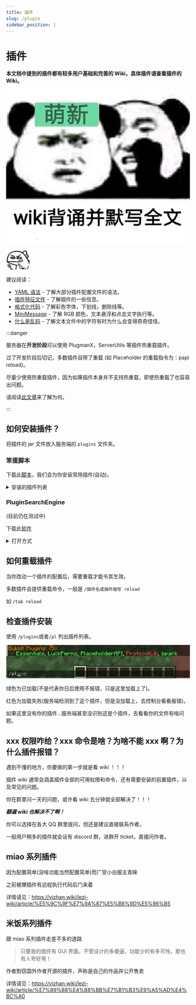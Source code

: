 ```yaml
---
title: 插件
slug: /plugin
sidebar_position: 1
---
```


# 插件

**本文档中提到的插件都有较多用户基础和完善的 Wiki，具体插件请查看插件的 Wiki。**

![](_images/wiki背诵.jpg)

![](_images/概览/餐叉.jpg)

建议阅读：

- [YAML 语法](/docs-java/advance/YAML/YAML.md) - 了解大部分插件配置文件的语法。
- [插件特征文件](/docs-java/process/plugin/plugin-signature-file.md) - 了解插件的一些信息。
- [格式化代码](/docs-java/advance/format-code.md) - 了解彩色字体，下划线，删除线等。
- [MiniMessage](/docs-java/advance/MiniMessage.md) - 了解 RGB 颜色，文本悬浮和点击文字执行等。
- [什么是乱码](https://nitwikit.yizhan.wiki/start/basic/what-is-messy-code) - 了解文本文件中的字符有时为什么会变得奇奇怪怪。

:::danger

服务器在**开发阶段**可以使用 PlugmanX，ServerUtils 等插件热重载插件。

过了开发阶段后切记，多数插件自带了重载 (如 Placeholder 的重载指令为：papi reload)。

尽量少使用热重载插件，因为如果插件本身并不支持热重载，即使热重载了也容易出问题。

请阅读[此文章](https://madelinemiller.dev/blog/problem-with-reload/)来了解为何。

:::

## 如何安装插件？

将插件的 jar 文件放入服务端的 `plugins` 文件夹。

### 笨蛋脚本

下载此[脚本](https://dl.yizhan.wiki/windows-latest/auto-install-depend.exe)，我们会为你安装常用插件(自动)。

<details>
  <summary>安装的插件列表</summary>

- ProtocolLib 必备前置
- Luckperms 权限管理插件
- PlaceholderAPI 必备前置
- PlugManx 插件管理
- WorldEdit 创世神
- EssentialsX 基础插件
- Multiverse-Core 多世界管理
- ~~ViaVersion，ViaBackwards 跨版本~~
- AuthMe 登陆插件
- SkinRestorer 皮肤管理/皮肤修复
- TrChat 聊天插件
- MiniMotd MOTD 插件

Via 自动安装已经移动到[此处](./other/Via/Via.md#笨蛋脚本)

</details>

### PluginSearchEngine

(目前仍在测试中)

下载此[软件](https://github.com/lilingfengdev/PluginSearchEngine/releases/download/windows-latest/main.exe)

<details>
<summary>打开方式</summary>
1. 双击打开软件。
2. 在搜索框中输入关键字，点击搜索按钮。
3. 双击链接将其复制到剪贴板。
4. 在浏览器地址栏中粘贴链接，可以看见插件的详情。
</details>

## 如何重载插件

当你改动一个插件的配置后，需要重载才能令其生效。

多数插件会提供重载命令，一般是 `/插件名或插件缩写 reload`

如 `/tab reload`

## 检查插件安装

使用 `/plugins`或者`/pl` 列出插件列表。

![](_images/概览/插件列表.png)

绿色为已加载(不是代表你日后使用不报错，只是这里加载上了)。

红色为加载失败(服务端检测到了这个插件，但是没加载上，去控制台看看报错)。

如果这里没有你的插件...服务端甚至没识别这是个插件，去看看你的文件有啥问题。

## xxx 权限咋给？xxx 命令是啥？为啥不能 xxx 啊？为什么插件报错？

遇到不懂的地方，你要做的第一步就是看 wiki ！！！

插件 wiki 通常会涵盖插件全部的可用权限和命令，还有需要安装的前置插件，以及常见的问题。

你在群里问一天的问题，或许看 wiki 五分钟就全部解决了！！！

**_翻遍 wiki 也解决不了啊！_**

你可以选择在各大 QQ 群里提问，但还是建议直接联系作者。

一般用户稍多的插件就会设有 discord 群，进群开 ticket，直接问作者。

## miao 系列插件

因为配置简单(没啥功能当然配置简单)而广受小白服主青睐

之前被爆插件有远程执行代码后门来着

详情请见：https://yizhan.wiki/lezi-wiki/article/%E5%9C%9F%E7%9A%87%E5%B8%9D%E5%96%B5

## 米饭系列插件

跟 miao 系列插件走差不多的道路

> 只要我的插件有 GUI 界面，不管设计的多傻逼，功能少的有多可怜，那也有人夸好用！

作者剽窃国外作者开源的插件，声称是自己的作品并公开售卖

详情请见：https://yizhan.wiki/lezi-wiki/article/%E7%89%88%E4%B8%BB%E7%B1%B3%E9%A5%AD%E4%BC%A0
